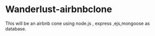 # Wanderlust-airbnbclone
This will be an airbnb cone using node.js , express ,ejs,mongoose as database.
